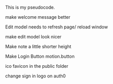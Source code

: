 This is my pseudocode.

make welcome message better

Edit model needs to refresh page/ reload window

make edit model look nicer

Make note a little shorter height

Make Login Button motion.button

ico favicon in the public folder

change sign in logo on auth0